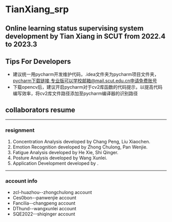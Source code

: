 # TianXiang_srp
## Online learning status supervising system development by Tian Xiang in SCUT from 2022.4 to 2023.3
## Tips For Developers 
- 建议统一用pycharm开发维护代码，.idea文件夹为pycharm项目文件夹，[pycharm下载链接](https://www.jetbrains.com/zh-cn/pycharm/download/#section=windows),专业版可以学校邮箱@mail.scut.edu.cn申请免费账号
- 下载opencv后，建议开启pycharm对于cv2库函数的代码提示，以提高代码编写效率，将cv2库文件路径添加至pycharm编译器的识别路径
## collaborators resume
---
### resignment
1. Concentration Analysis developed by Chang Peng,  Liu Xiaochen.
2. Emotion Recognition developed by Zhong Chulong, Pan Wenjie.
3. Fatigue Analysis developed by He Xie, Shi Qinger.
4. Posture Analysis developed by Wang Xunlei.
5. Application Development developed by .
---
### account info
* zcl-huazhou--zhongchulong account
* Ces0bon--panwenjie account
* Fancilia--changpeng account
* DThund--wangxunlei account
* SQE2022--shiqinger account
